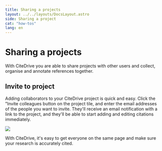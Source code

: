 ```yaml
---
title: Sharing a projects
layout: ../../layouts/DocsLayout.astro
side: Sharing a project
cat: "how-tos"
lang: en
---
```


# Sharing a projects

With CiteDrive you are able to share projects with other users and collect, organise and annotate references together.

## Invite to project
Adding collaborators to your CiteDrive project is quick and easy. Click the "Invite colleagues button on the project tile, and enter the email addresses of the people you want to invite. They'll receive an email notification with a link to the project, and they'll be able to start adding and editing citations immediately.

![](/assets/sharing-a-projects.png)

With CiteDrive, it's easy to get everyone on the same page and make sure your research is accurately cited.
